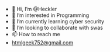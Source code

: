 - 👋 Hi, I’m @Heckler
- 👀 I’m interested in Programming
- 🌱 I’m currently learning cyber security
- 💞️ I’m looking to collaborate with swas
- 📫 How to reach me 
- htmlgeek752@gmail.com
